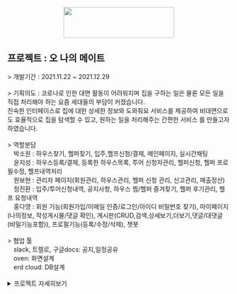 <p align="center">
	<img src="https://user-images.githubusercontent.com/83288448/147678917-8a885e2b-0407-4224-94a8-35bd5e4e24ca.png" height="70px" width="250px">
</p>
	<h2>프로젝트 : 오 나의 메이트</h2>
		> 개발기간 : 2021.11.22 ~ 2021.12.29<br><br>
		> 기획의도 : 코로나로 인한 대면 활동이 어려워지며 집을 구하는 일은 물론 모든 일을 직접 처리해야 하는 요즘 세대들의 부담이 커졌습니다.<br>
			     친숙한 인터페이스로 집에 대한 상세한 정보와 도와줘요 서비스를 제공하여 비대면으로도 효율적으로 집을 탐색할 수 있고, 원하는 일을 처리해주는 간편한 서비스			를 만들고자 하였습니다.
		<br><br>
		> 역할분담<br>
		<span>&emsp;박소원 : 하우스찾기, 헬퍼찾기, 입주,헬프신청/결제, 메인페이지, 실시간채팅</span><br>
		<span>&emsp;윤지성 : 하우스등록/결제, 등록한 하우스목록, 투어 신청자관리, 헬퍼신청, 헬퍼 프로필수정, 헬프내역처리</span><br>
		<span>&emsp;원보현 : 관리자 페이지(회원관리, 하우스관리, 헬퍼 신청 관리, 신고관리, 매출정산)</span><br>
		<span>&emsp;정진환 : 입주/투어신청내역, 공지사항, 하우스 찜/핼퍼 즐겨찾기, 헬퍼 후기관리, 헬프 요청내역</span><br>
		<span>&emsp;홍다영 : 회원 기능(회원가입/이메일 인증/로그인/아이디 비밀번호 찾기), 마이페이지(나의정보, 작성게시물/댓글 확인), 게시판(CRUD,검색,상세보기,더보기,댓글/대댓글                                      (비밀기능포함)), 프로필기능(등록/수정/삭제), 챗봇</span><br><br>
		> 협업 툴<br>
		<span>&emsp;slack, 트렐로, 구글docs: 공지,일정공유</span><br>
		<span>&emsp;oven: 화면설계</span><br>
		<span>&emsp;erd cloud: DB설계</span><br><br>
<details>
<summary>프로젝트 자세히보기</summary>
<div markdown="1">
	<img src="https://user-images.githubusercontent.com/83288448/147682957-731986af-20a6-48f3-bd20-cf6203beb64b.png"><br>
	<img src="https://user-images.githubusercontent.com/83288448/147682562-0ceeac92-d4c2-4b16-a6c5-75bdfcf89b55.png"><br>
	<img src="https://user-images.githubusercontent.com/83288448/147682612-f5ae7627-bc07-4f52-bc4a-37a0a7af7874.png"><br>
	<img src="https://user-images.githubusercontent.com/83288448/147682682-246847cd-8e2b-44d8-9b16-d427c29c4fe4.png"><br>
	<img src="https://user-images.githubusercontent.com/83288448/147682729-d89301fd-4c91-466b-a5db-65a2b847a2c3.png"><br>
	<img src="https://user-images.githubusercontent.com/83288448/147682768-08d41c1e-8eb1-44a9-b926-f931eec599c4.png"><br>
	<img src="https://user-images.githubusercontent.com/83288448/147682816-8a02ecb6-a528-42c6-9bb1-1066e8f142a3.png"><br>
	<img src="https://user-images.githubusercontent.com/83288448/147682858-dcd59dc7-a6da-4739-b2e5-e230a4388fd5.png"><br>

	


	
	
	
	
	
	
	
